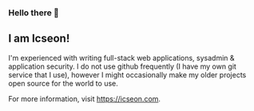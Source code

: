 ### Hello there 👋

I am Icseon!
---

I'm experienced with writing full-stack web applications, sysadmin & application security. I do not use github frequently (I have my own git service that I use), however I might occasionally make my older projects open source for the world to use.

For more information, visit https://icseon.com.
